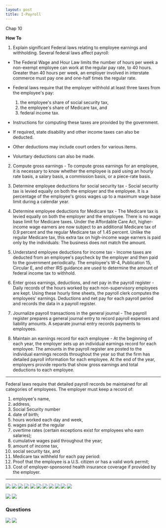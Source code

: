 ```yaml
---
layout: post
title: I-Payroll
--- 
```



Chap 10   

**How To**

1. Explain significant Federal laws relating to employee earnings and withholding. Several federal laws affect payroll:

- The Federal Wage and Hour Law limits the number of hours per week a non-exempt employee can work at the regular pay rate, to 40 hours. Greater than 40 hours per week, an employer involved in interstate commerce must pay one and one-half times the regular rate.

- Federal laws require that the employer withhold at least three taxes from the employee's pay: 
  1. the employee's share of social security tax, 
  2. the employee's share of Medicare tax, and 
  3. federal income tax. 

- Instructions for computing these taxes are provided by the government.

- If required, state disability and other income taxes can also be deducted. 

- Other deductions may include court orders for various items.

- Voluntary deductions can also be made.

2. Compute gross earnings - To compute gross earnings for an employee, it is necessary to know whether the employee is paid using an hourly rate basis, a salary basis, a commission basis, or a piece-rate basis.

3. Determine employee deductions for social security tax - Social security tax is levied equally on both the employer and the employee. It is a percentage of the employee's gross wages up to a maximum wage base limit during a calendar year.

4. Determine employee deductions for Medicare tax - The Medicare tax is levied equally on both the employer and the employee. There is no wage base limit for Medicare taxes. Under the Affordable Care Act, higher-income wage earners are now subject to an additional Medicare tax of 0.9 percent and the regular Medicare tax of 1.45 percent. Unlike the regular Medicare tax, this extra tax on high-income wage earners is paid only by the individuals: The business does not match the amount.

5. Understand employee deductions for income tax - Income taxes are deducted from an employee's paycheck by the employer and then paid to the government periodically. The employee's W-4, Publication 15, Circular E, and other IRS guidance are used to determine the amount of federal income tax to withhold.

6. Enter gross earnings, deductions, and net pay in the payroll register - Daily records of the hours worked by each non-supervisory employees are kept. Using these hourly time sheets, the payroll clerk computes the employees' earnings. Deductions and net pay for each payroll period and records the data in a payroll register.

7. Journalize payroll transactions in the general journal - The payroll register prepares a general journal entry to record payroll expenses and liability amounts. A separate journal entry records payments to employees.

8. Maintain an earnings record for each employee - At the beginning of each year, the employer sets up an individual earnings record for each employee. The amounts in the payroll register are posted to the individual earnings records throughout the year so that the firm has detailed payroll information for each employee. At the end of the year, employers provide reports that show gross earnings and total deductions to each employee.

---

Federal laws require that detailed payroll records be maintained for all categories of employees. The employer must keep a record of:

1. employee's name, 
2. address, 
3. Social Security number
4. date of birth;
5. hours worked each day and week, 
6. wages paid at the regular
7. overtime rates (certain exceptions exist for employees who earn salaries);
8. cumulative wages paid throughout the year;
9. amount of income tax, 
10. social security tax, and 
11. Medicare tax withheld for each pay period:
12. Proof that the employee is a U.S. citizen or has a valid work permit;
13. Cost of employer-sponsored health insurance coverage if provided by the employer.

---

![](/assets/mc-graw-accounting-course/chap10.payroll/1.id.contracor.png)
![](/assets/mc-graw-accounting-course/chap10.payroll/2.ss.emplooyee.employer.taxs.png)
![](/assets/mc-graw-accounting-course/chap10.payroll/2.wage.base.limit.png)
![](/assets/mc-graw-accounting-course/chap10.payroll/4.medicare.tax.png)
![](/assets/mc-graw-accounting-course/chap10.payroll/5.tax.table.png)
![](/assets/mc-graw-accounting-course/chap10.payroll/6.suta.png)
![](/assets/mc-graw-accounting-course/chap10.payroll/7.employee.records.reqd.png)
![](/assets/mc-graw-accounting-course/chap10.payroll/8.earnings.png)
![](/assets/mc-graw-accounting-course/chap10.payroll/9.gros.pay.png)
![](/assets/mc-graw-accounting-course/chap10.payroll/11.fed.taxes.info.png)
![](/assets/mc-graw-accounting-course/chap10.payroll/12.withholdings.png)

![](/assets/mc-graw-accounting-course/chap10.payroll/medicare.tax.table.png)
![](/assets/mc-graw-accounting-course/chap10.payroll/ss.tax.table.example.png)

### Questions

![](/assets/mc-graw-accounting-course/chap10.payroll/c%20hap10.section1a.q.png)
![](/assets/mc-graw-accounting-course/chap10.payroll/chap10.sectiojn1b.q.png)